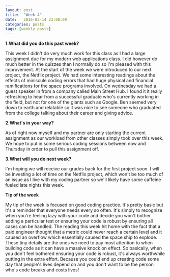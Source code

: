 ```yaml
---
layout: post
title:  "Week 4"
date:   2016-02-14 23:08:00
categories: posts
tags: [weekly posts]
---
```


**1.What did you do this past week?**

This week I didn't do very much work for this class as I had a large assignment
due for my modern web applications class. I did however do much better in the
quizzes than I normally do so I'm pleased with this improvement. At the start
of the week we were introduced to our next project, the Netflix project. We had
some interesting readings about the effects of miniscule coding errors that
had huge physical and financial ramifications for the space programs involved.
On wednesday we had a guest speaker in from a company called Main Street Hub.
I found it it really refreshing to hear from a successful graduate who's
currently working in the field, but not for one of the giants such as Google.
Ben seemed very down to earth and relatable so it was nice to see someone
who graduated from the college talking about their career and giving advice.

**2.What's in your way?**

As of right now myself and my partner are only starting the current assignment
as our workload from other classes simply took over this week. We hope to put in
some serious coding sessions between now and Thursday in order to pull this
assignment off.

**3.What will you do next week?**

I'm hoping we will receive our grades back for the first project soon. I will
be investing a lot of time on the Netflix project, which won't be too much of
an issue as I live with my coding partner so we'll likely have some caffeine
fueled late nights this week.

**Tip of the week**

My tip of the week is focused on good coding practice. It's pretty basic but
it's a reminder that everyone needs every so often. It's simply to recognize
when you're feeling lazy with your code and decide you won't bother adding a
particular test or ensuring your code is robust by ensuring all cases can be
handled. The reading this week hit home with the fact that a paid engineer
thought that a metric could never reach a certain level and it caused an
overflow which essentially caused the space ship to explode. These tiny details
are the ones we need to pay most attention to when building code as it can
have a massive knock on effect. So basically, when you don't feel bothered
ensuring your code is robust, it's always worthwhile putting in the extra effort.
Because you could end up creating code some day that people's lives depend on
and you don't want to be the person who's code breaks and costs lives!
